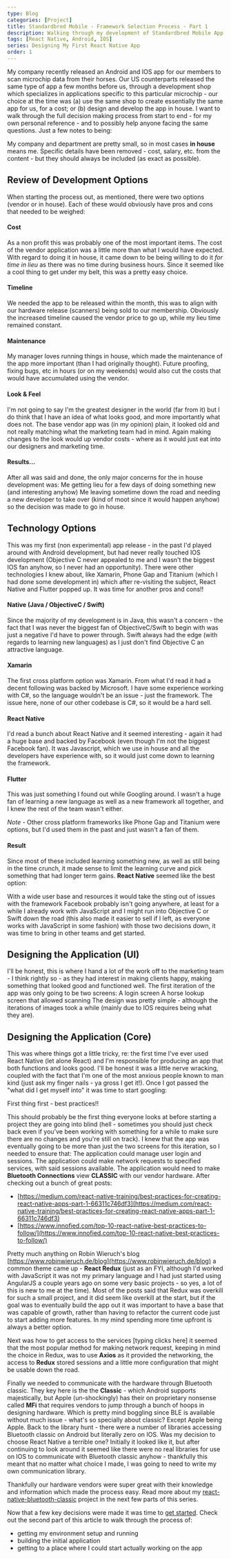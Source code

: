 ```yaml
---
type: Blog
categories: [Project]
title: Standardbred Mobile - Framework Selection Process - Part 1
description: Walking through my development of Standardbred Mobile App from design to release.
tags: [React Native, Android, IOS]
series: Designing My First React Native App
order: 1
---
```




My company recently released an Android and IOS app for our members to scan microchip data from their horses.  Our US counterparts released the same type of app a few months before us, through a development shop which specializes in applications specific to this particular microchip - our choice at the time was (a) use the same shop to create essentially the same app for us, for a cost; or (b) design and develop the app in house.   I want to walk through the full decision making process from start to end - for  my own personal reference - and to possibly help anyone facing the same questions.  Just a few notes to being:

My company and department are pretty small, so in most cases **in house** means me.
Specific details have been removed - cost, salary, etc. from the content - but they should always be included (as exact as possible).

## Review of Development Options

When starting the process out, as mentioned, there were two options (vendor or in house).   Each of these would obviously have pros and cons that needed to be weighed:

#### Cost
As a non profit this was probably one of the most important items.  The cost of the vendor application was a little more than what I would have expected.  With regard to doing it in house, it came down to be being willing to do it *for time in lieu* as there was no time during business hours.  Since it seemed like a cool thing to get under my belt, this was a pretty easy choice.

#### Timeline
We needed the app to be released within the month, this was to align with our hardware release (scanners) being sold to our membership.  Obviously the increased timeline caused the vendor price to go up, while my lieu time remained constant.

#### Maintenance
My manager loves running things in house, which made the maintenance of the app more important (than I had originally thought).  Future proofing, fixing bugs, etc in hours (or on my weekends) would also cut the costs that would have accumulated using the vendor.

#### Look & Feel
I'm not going to say I'm the greatest designer in the world (far from it) but I do think that I have an idea of what looks good, and more importantly what does not.  The base vendor app was (in my opinion) plain, it looked old and not really matching what the marketing team had in mind.  Again making changes to the look would up vendor costs - where as it would just eat into our designers and marketing time.

#### Results...

After all was said and done, the only major concerns for the in house development was:
Me getting lieu for a few days of doing something new (and interesting anyhow)
Me leaving sometime down the road and needing a new developer to take over (kind of moot since it would happen anyhow)
so the decision was made to go in house.

## Technology Options

This was my first (non experimental) app release - in the past I'd played around with Android development, but had never really touched IOS development (Objective C never appealed to me and I wasn't the biggest IOS fan anyhow, so I never had an opportunity).  There were other technologies I knew about, like Xamarin, Phone Gap and Titanium (which I had done some development in) which after re-visiting the subject, React Native and Flutter popped up.  It was time for another pros and cons!!

#### Native (Java / ObjectiveC / Swift)
Since the majority of my development is in Java, this wasn't a concern - the fact that I was never the biggest fan of ObjectiveC/Swift to begin with was just a negative I'd have to power through.   Swift always had the edge (with regards to learning new languages) as I just don't find Objective C an attractive language.

#### Xamarin
The first cross platform option was Xamarin.  From what I'd read it had a decent following was backed by Microsoft.  I have some experience working with C#, so the language wouldn't be an issue - just the framework.  The issue here, none of our other codebase is C#, so it would be a hard sell.

#### React Native
I'd read a bunch about React Native and it seemed interesting - again it had a huge base and backed by Facebook (even though I'm not the biggest Facebook fan).  It was Javascript, which we use in house and all the developers have experience with, so it would just come down to learning the framework.

#### Flutter
This was just something I found out while Googling around.  I wasn't a huge fan of learning a new language as well as a new framework all together, and I knew the rest of the team wasn't either.

*Note* - Other cross platform frameworks like Phone Gap and Titanium were options, but I'd used them in the past and just wasn't a fan of them.

#### Result
Since most of these included learning something new, as well as still being in the time crunch, it made sense to limit the learning curve and pick something that had longer term gains.  **React Native** seemed like the best option:

With a wide user base and resources it would take the sting out of issues with the framework
Facebook probably isn't going anywhere, at least for a while
I already work with JavaScript and I might run into Objective C or Swift down the road (this also made it easier to sell if I left, as everyone works with JavaScript in some fashion)
with those two decisions down, it was time to bring in other teams and get started.

## Designing the Application (UI)

I'll be honest, this is where I hand a lot of the work off to the marketing team - I think rightly so - as they had interest in making clients happy, making something that looked good and functioned well.  The first iteration of the app was only going to be two screens:
A login screen 
A horse lookup screen that allowed scanning
The design was pretty simple - although the iterations of images took a while (mainly due to IOS requires being what they are).

## Designing the Application (Core)

This was where things got a little tricky, re: the first time I've ever used React Native (let alone React) and I'm responsible for producing an app that both functions and looks good.   I'll be honest it was a little nerve wracking, coupled with the fact that I'm one of the most anxious people known to man kind (just ask my finger nails - ya gross I get it!).   Once I got passed the "what did I get myself into" it was time to start googling:

First thing first - best practices!!

This should probably be the first thing everyone looks at before starting a project they are going into blind (hell - sometimes you should just check back even if you've been working with something for a while to make sure there are no changes and you're still on track).  I knew that the app was eventually going to be more than just the two screens for this iteration, so I needed to ensure that:
The application could manage user login and sessions. 
The application could make network requests to specified services, with said sessions available.
The application would need to make **Bluetooth Connections** view **CLASSIC** with our vendor hardware.
After checking out a bunch of great posts:

- [https://medium.com/react-native-training/best-practices-for-creating-react-native-apps-part-1-66311c746df3](https://medium.com/react-native-training/best-practices-for-creating-react-native-apps-part-1-66311c746df3)
- [https://www.innofied.com/top-10-react-native-best-practices-to-follow/](https://www.innofied.com/top-10-react-native-best-practices-to-follow/)

Pretty much anything on Robin Wieruch's blog [https://www.robinwieruch.de/blog](https://www.robinwieruch.de/blog)
a common theme came up - **React Redux** (just as an FYI, although I'd worked with JavaScript it was not my primary language and I had just started using AngularJS a couple years ago on some very basic projects - so yes, a lot of this is new to me at the time).   Most of the posts said that Redux was overkill for such a small project, and it did seem like overkill at the start, but if the goal was to eventually build the app out it was important to have a base that was capable of growth, rather than having to refactor the current code just to start adding more features.  In my mind spending more time upfront is always a better option.

Next was how to get access to the services [typing clicks here] it seemed that the most popular method for making network request, keeping in mind the choice in Redux, was to use **Axios** as it provided the networking, the access to **Redux** stored sessions and a little more configuration that might be usable down the road. 

Finally we needed to communicate with the hardware through Bluetooth classic.  They key here is the the **Classic** - which Android supports majestically, but Apple (un-shockingly) has their on proprietary nonsense called **MFi** that requires vendors to jump through a bunch of hoops in designing hardware.  Which is pretty mind boggling since BLE is available without much issue - what's so specially about classic? Except Apple being Apple.   Back to the library hunt - there were a number of libraries accessing Bluetooth classic on Android but literally zero on IOS.  Was my decision to choose React Native a terrible one?  Initially it looked like it, but after continuing to look around it seemed like there were no real libraries for use on IOS to communicate with Bluetooth classic anyhow - thankfully this meant that no matter what choice I made, I was going to need to write my own communication library.

Thankfully our hardware vendors were super great with their knowledge and information which made the process easy.  Read more about my [react-native-bluetooth-classic](https://kenjdavidson.github.io/react-native-bluetooth-classic) project in the next few parts of this series.

Now that a few key decisions were made it was time to [get started](/2020-11-20-designing-my-first-app-part-2).  Check out the second part of this article to walk through the process of:

- getting my environment setup and running
- building the initial application
- getting to a place where I could start actually working on the app